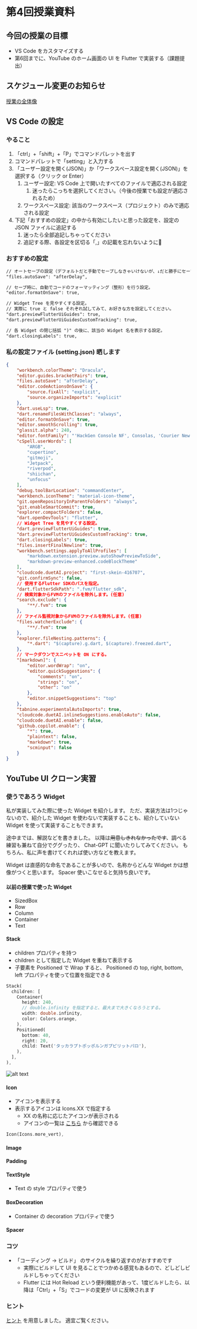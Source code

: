 # 第4回授業資料

## 今回の授業の目標

- VS Code をカスタマイズする
- 第6回までに、YouTube のホーム画面の UI を Flutter で実装する（課題提出）

## スケジュール変更のお知らせ

[授業の全体像](授業の全体像.md)

## VS Code の設定

### やること

1. 「ctrl」+「shift」+「P」でコマンドパレットを出す
2. コマンドパレットで「setting」と入力する
3. 「ユーザー設定を開く(JSON)」か「ワークスペース設定を開く(JSON)」を選択する（クリック or Enter）
   1. ユーザー設定: VS Code 上で開いたすべてのファイルで適応される設定
      1. 迷ったらこっちを選択してください。（今後の授業でも設定が適応されるため）
   2. ワークスペース設定: 該当のワークスペース（プロジェクト）のみで適応される設定
4. 下記「おすすめの設定」の中から有効にしたいと思った設定を、設定の JSON ファイルに追記する
   1. 迷ったら全部追記しちゃってください
   2. 追記する際、各設定を区切る「,」の記載を忘れないように👮

### おすすめの設定

```txt
// オートセーブの設定（デフォルトだと手動でセーブしなきゃいけないが、↓だと勝手にセーブされる）。
"files.autoSave": "afterDelay",

// セーブ時に、自動でコードのフォーマッティング（整形）を行う設定。
"editor.formatOnSave": true,

// Widget Tree を見やすくする設定。
// 実際に true と false それぞれ試してみて、お好きな方を設定してください。
"dart.previewFlutterUiGuides": true,
"dart.previewFlutterUiGuidesCustomTracking": true,

// 各 Widget の閉じ括弧 ")" の後に、該当の Widget 名を表示する設定。
"dart.closingLabels": true,
```

### 私の設定ファイル (setting.json) 晒します

```json
{
    "workbench.colorTheme": "Dracula",
    "editor.guides.bracketPairs": true,
    "files.autoSave": "afterDelay",
    "editor.codeActionsOnSave": {
        "source.fixAll": "explicit",
        "source.organizeImports": "explicit"
    },
    "dart.useLsp": true,
    "dart.renameFilesWithClasses": "always",
    "editor.formatOnSave": true,
    "editor.smoothScrolling": true,
    "glassit.alpha": 240,
    "editor.fontFamily": "'HackGen Console NF', Consolas, 'Courier New', monospace",
    "cSpell.userWords": [
        "ARGB",
        "cupertino",
        "gitmoji",
        "Jetpack",
        "riverpod",
        "shiichan",
        "unfocus"
    ],
    "debug.toolBarLocation": "commandCenter",
    "workbench.iconTheme": "material-icon-theme",
    "git.openRepositoryInParentFolders": "always",
    "git.enableSmartCommit": true,
    "explorer.compactFolders": false,
    "dart.openDevTools": "flutter",
    // Widget Tree を見やすくする設定。
    "dart.previewFlutterUiGuides": true,
    "dart.previewFlutterUiGuidesCustomTracking": true,
    "dart.closingLabels": true,
    "files.insertFinalNewline": true,
    "workbench.settings.applyToAllProfiles": [
        "markdown.extension.preview.autoShowPreviewToSide",
        "markdown-preview-enhanced.codeBlockTheme"
    ],
    "cloudcode.duetAI.project": "first-skein-416707",
    "git.confirmSync": false,
    // 使用するFlutter SDKのパスを指定。
    "dart.flutterSdkPath": ".fvm/flutter_sdk",
    // 検索対象からFVMのファイルを除外します。(任意)
    "search.exclude": {
        "**/.fvm": true
    },
    // ファイル監視対象からFVMのファイルを除外します。(任意)
    "files.watcherExclude": {
        "**/.fvm": true
    },
    "explorer.fileNesting.patterns": {
        "*.dart": "$(capture).g.dart, $(capture).freezed.dart",
    },
    // マークダウンでスニペットを ON にする。
    "[markdown]": {
        "editor.wordWrap": "on",
        "editor.quickSuggestions": {
            "comments": "on",
            "strings": "on",
            "other": "on"
        },
        "editor.snippetSuggestions": "top"
    },
    "tabnine.experimentalAutoImports": true,
    "cloudcode.duetAI.inlineSuggestions.enableAuto": false,
    "cloudcode.duetAI.enable": false,
    "github.copilot.enable": {
        "*": true,
        "plaintext": false,
        "markdown": true,
        "scminput": false
    }
}
```

## YouTube UI クローン実習

### 使うであろう Widget

私が実装してみた際に使った Widget を紹介します。
ただ、実装方法は1つじゃないので、紹介した Widget を使わないで実装することも、紹介していない Widget を使って実装することもできます。

途中までは、解説などを書きました。
以降は~~用意しきれなかったです~~、調べる練習も兼ねて自分でググったり、 Chat-GPT に聞いたりしてみてください。
もちろん、私に声を書けてくれれば使い方などを教えます。

Widget は直感的な命名であることが多いので、名称からどんな Widget かは想像がつくと思います。
Spacer 使いこなせると気持ち良いです。

#### 以前の授業で使った Widget

- SizedBox
- Row
- Column
- Container
- Text

#### Stack

- children プロパティを持つ
- children として指定した Widget を重ねて表示する
- 子要素を Positioned で Wrap すると、 Positioned の top, right, bottom, left プロパティを使って位置を指定できる

```dart
Stack(
  children: [
    Container(
      height: 240,
      // double.infinity を指定すると、最大まで大きくなろうとする。
      width: double.infinity,
      color: Colors.orange,
    ),
    Positioned(
      bottom: 40,
      right: 20,
      child: Text('タッカラプトポッポルンガプピリットパロ'),
    ),
  ],
),
```

![alt text](image-1.png)

#### Icon

- アイコンを表示する
- 表示するアイコンは Icons.XX で指定する
  - XX の名称に応じたアイコンが表示される
  - アイコンの一覧は [こちら](https://www.fluttericon.com/) から確認できる

```dart
Icon(Icons.more_vert),
```

#### Image

#### Padding

#### TextStyle

- Text の style プロパティで使う

#### BoxDecoration

- Container の decoration プロパティで使う

#### Spacer

### コツ

- 「コーディング → ビルド」 のサイクルを繰り返すのがおすすめです
  - 実際にビルドして UI を見ることでつかめる感覚もあるので、どしどしビルドしちゃってください
  - Flutter には Hot Reload という便利機能があって、1度ビルドしたら、以降は「Ctrl」+「S」でコードの変更が UI に反映されます

### ヒント

[ヒント](../共通/YouTubeクローン/ヒント.md) を用意しました。
適宜ご覧ください。
